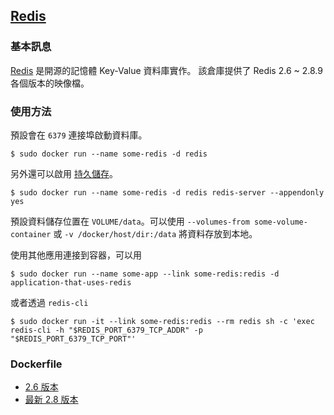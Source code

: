 ## [Redis](https://registry.hub.docker.com/_/redis/)

### 基本訊息
[Redis](https://en.wikipedia.org/wiki/Redis) 是開源的記憶體 Key-Value 資料庫實作。
該倉庫提供了 Redis 2.6 ~ 2.8.9 各個版本的映像檔。

### 使用方法
預設會在 `6379` 連接埠啟動資料庫。
```
$ sudo docker run --name some-redis -d redis
```
另外還可以啟用 [持久儲存](http://redis.io/topics/persistence)。
```
$ sudo docker run --name some-redis -d redis redis-server --appendonly yes
```
預設資料儲存位置在 `VOLUME/data`。可以使用 `--volumes-from some-volume-container` 或 `-v /docker/host/dir:/data` 將資料存放到本地。

使用其他應用連接到容器，可以用
```
$ sudo docker run --name some-app --link some-redis:redis -d application-that-uses-redis
```
或者透過 `redis-cli`
```
$ sudo docker run -it --link some-redis:redis --rm redis sh -c 'exec redis-cli -h "$REDIS_PORT_6379_TCP_ADDR" -p "$REDIS_PORT_6379_TCP_PORT"'
```

### Dockerfile
* [2.6 版本](https://github.com/docker-library/redis/blob/02d9cd887a4e0d50db4bb085eab7235115a6fe4a/2.6.17/Dockerfile)
* [最新 2.8 版本](https://github.com/docker-library/redis/blob/d0665bb1bbddd4cc035dbc1fc774695fa534d648/2.8.13/Dockerfile)
